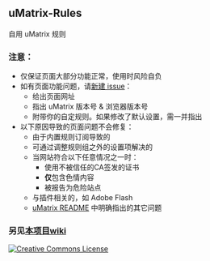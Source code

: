 ## uMatrix-Rules

自用 uMatrix 规则

### 注意：

- 仅保证页面大部分功能正常，使用时风险自负
- 如有页面功能问题，请[新建 issue](https://github.com/Rictusempra/uMatrix-Rules/issues/new)：
    - 给出页面网址
    - 指出 uMatrix 版本号 & 浏览器版本号
    - 附带你的自定规则。如果修改了默认设置，需一并指出
- 以下原因导致的页面问题不会修复：
    -  由于内置规则订阅导致的
    - 可通过调整规则组之外的设置项解决的
    - 当网站符合以下任意情况之一时：
        -  使用不被信任的CA签发的证书
        - **仅**包含色情内容
        - 被报告为危险站点
    - 与插件相关的，如 Adobe Flash
    - [uMatrix README](https://github.com/gorhill/uMatrix/blob/master/README.md) 中明确指出的其它问题

### 另见[本项目wiki](https://github.com/Rictusempra/uMatrix-Rules/wiki/Video-Iframe-Examples)

<a rel="license" href="http://creativecommons.org/licenses/by-nc-sa/4.0/"><img alt="Creative Commons License" style="border-width:0" src="https://i.creativecommons.org/l/by-nc-sa/4.0/88x31.png" /></a><br />
